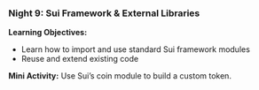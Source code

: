 ### **Night 9: Sui Framework & External Libraries**
**Learning Objectives:**
- Learn how to import and use standard Sui framework modules
- Reuse and extend existing code

**Mini Activity:** Use Sui’s coin module to build a custom token.